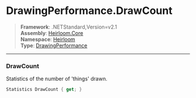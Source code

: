 # DrawingPerformance.DrawCount

> **Framework**: .NETStandard,Version=v2.1  
> **Assembly**: [Heirloom.Core][0]  
> **Namespace**: [Heirloom][0]  
> **Type**: [DrawingPerformance][1]  

--------------------------------------------------------------------------------

### DrawCount

Statistics of the number of 'things' drawn.

```cs
Statistics DrawCount { get; }
```

[0]: ../Heirloom.Core.md
[1]: Heirloom.DrawingPerformance.md
